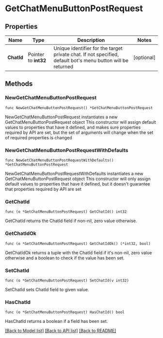 # GetChatMenuButtonPostRequest

## Properties

Name | Type | Description | Notes
------------ | ------------- | ------------- | -------------
**ChatId** | Pointer to **int32** | Unique identifier for the target private chat. If not specified, default bot&#39;s menu button will be returned | [optional] 

## Methods

### NewGetChatMenuButtonPostRequest

`func NewGetChatMenuButtonPostRequest() *GetChatMenuButtonPostRequest`

NewGetChatMenuButtonPostRequest instantiates a new GetChatMenuButtonPostRequest object
This constructor will assign default values to properties that have it defined,
and makes sure properties required by API are set, but the set of arguments
will change when the set of required properties is changed

### NewGetChatMenuButtonPostRequestWithDefaults

`func NewGetChatMenuButtonPostRequestWithDefaults() *GetChatMenuButtonPostRequest`

NewGetChatMenuButtonPostRequestWithDefaults instantiates a new GetChatMenuButtonPostRequest object
This constructor will only assign default values to properties that have it defined,
but it doesn't guarantee that properties required by API are set

### GetChatId

`func (o *GetChatMenuButtonPostRequest) GetChatId() int32`

GetChatId returns the ChatId field if non-nil, zero value otherwise.

### GetChatIdOk

`func (o *GetChatMenuButtonPostRequest) GetChatIdOk() (*int32, bool)`

GetChatIdOk returns a tuple with the ChatId field if it's non-nil, zero value otherwise
and a boolean to check if the value has been set.

### SetChatId

`func (o *GetChatMenuButtonPostRequest) SetChatId(v int32)`

SetChatId sets ChatId field to given value.

### HasChatId

`func (o *GetChatMenuButtonPostRequest) HasChatId() bool`

HasChatId returns a boolean if a field has been set.


[[Back to Model list]](../README.md#documentation-for-models) [[Back to API list]](../README.md#documentation-for-api-endpoints) [[Back to README]](../README.md)


